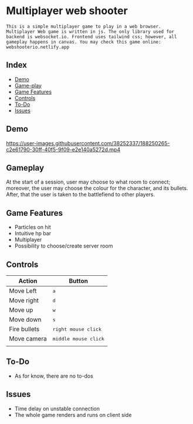 # Multiplayer web shooter
    This is a simple multiplayer game to play in a web browser. Multiplayer Web game is written in js. The only library used for backend is websocket.io. Frontend uses tailwind css; however, all gameplay happens in canvas. You may check this game online: webshooterio.netlify.app

## Index
   - [Demo](#Demo "Goto Demo")
   - [Game-play](#Game-play "Goto Game-play")
   - [Game Features](#Game-Features "Goto Game-Features")
   - [Controls](#Controls "Goto Controls")
   - [To-Do](#To-Do "Goto To-Do")
   - [Issues](#Issues "Goto Issues")

## Demo
https://user-images.githubusercontent.com/38252337/188250265-c2e61790-30ff-40f5-9f09-e2e140a5272d.mp4

## Gameplay

At the start of a session, user may choose to what room to connect; moreover, the user may choose the colour for the character, and its bullets. After, that the user is taken to the battlefiend to other players.

## Game Features

- Particles on hit
- Intuitive hp bar
- Multiplayer
- Possibility to choose/create server room

## Controls
| Action       | Button                            |
|--------------|-----------------------------------|
| Move Left    | <kbd>a</kbd>                      |
| Move right   | <kbd>d</kbd>                      |
| Move up      | <kbd>w</kbd>                      |
| Move down    | <kbd>s</kbd>                      |
| Fire bullets | <kbd>right mouse click</kbd>      |
| Move camera  | <kbd>middle mouse click</kbd>     |
|              |                                   |

## To-Do
- As for know, there are no to-dos

## Issues
- Time delay on unstable connection
- The whole game renders and runs on client side